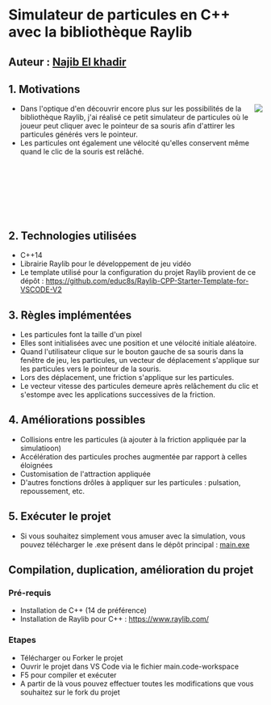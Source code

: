 # Simulateur de particules en C++ avec la bibliothèque Raylib

## Auteur : [Najib El khadir](https://github.com/NajibXY)

## 1. Motivations

<img align="right" src="https://github.com/NajibXY/Particle-Gaggle-using-CPP-and-Raylib/blob/master/assets/particles.gif">

- Dans l'optique d'en découvrir encore plus sur les possibilités de la bibliothèque Raylib, j'ai réalisé ce petit simulateur de particules où le joueur peut cliquer avec le pointeur de sa souris afin d'attirer les particules générés vers le pointeur.
- Les particules ont également une vélocité qu'elles conservent même quand le clic de la souris est relâché.

</br> </br></br> </br></br> </br>
## 2. Technologies utilisées

- C++14
- Librairie Raylib pour le développement de jeu vidéo
- Le template utilisé pour la configuration du projet Raylib provient de ce dépôt : https://github.com/educ8s/Raylib-CPP-Starter-Template-for-VSCODE-V2

## 3. Règles implémentées

- Les particules font la taille d'un pixel
- Elles sont initialisées avec une position et une vélocité initiale aléatoire.
- Quand l'utilisateur clique sur le bouton gauche de sa souris dans la fenêtre de jeu, les particules, un vecteur de déplacement s'applique sur les particules vers le pointeur de la souris.
- Lors des déplacement, une friction s'applique sur les particules.
- Le vecteur vitesse des particules demeure après relâchement du clic et s'estompe avec les applications successives de la friction.
  
## 4. Améliorations possibles

- Collisions entre les particules (à ajouter à la friction appliquée par la simulatioon)
- Accélération des particules proches augmentée par rapport à celles éloignées
- Customisation de l'attraction appliquée
- D'autres fonctions drôles à appliquer sur les particules : pulsation, repoussement, etc.
  
## 5. Exécuter le projet

- Si vous souhaitez simplement vous amuser avec la simulation, vous pouvez télécharger le .exe présent dans le dépôt principal : [main.exe](https://github.com/NajibXY/Particle-Gaggle-using-CPP-and-Raylib/blob/master/main.exe)

## Compilation, duplication, amélioration du projet

### Pré-requis 

- Installation de C++ (14 de préférence)
- Installation de Raylib pour C++ : https://www.raylib.com/

### Etapes

- Télécharger ou Forker le projet
- Ouvrir le projet dans VS Code via le fichier main.code-workspace
- F5 pour compiler et exécuter
- A partir de là vous pouvez effectuer toutes les modifications que vous souhaitez sur le fork du projet
